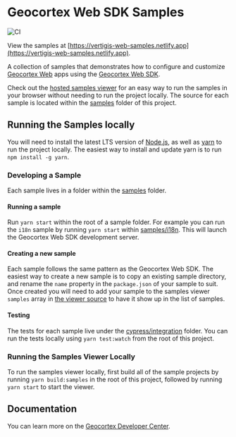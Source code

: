 # Geocortex Web SDK Samples

![CI](https://github.com/geocortex/vertigis-web-samples/workflows/CI/badge.svg)

View the samples at [https://vertigis-web-samples.netlify.app](https://vertigis-web-samples.netlify.app).

A collection of samples that demonstrates how to configure and customize [Geocortex Web](https://www.geocortex.com/products/gxw/) apps using the [Geocortex Web SDK](https://developers.geocortex.com/docs/web/sdk-overview).

Check out the [hosted samples viewer](https://vertigis-web-samples.netlify.app/) for an easy way to run the samples in your browser without needing to run the project locally. The source for each sample is located within the [samples](samples) folder of this project.

## Running the Samples locally

You will need to install the latest LTS version of [Node.js](https://nodejs.org/), as well as [yarn](https://yarnpkg.com/) to run the project locally. The easiest way to install and update yarn is to run `npm install -g yarn`.

### Developing a Sample

Each sample lives in a folder within the [samples](samples) folder.

#### Running a sample

Run `yarn start` within the root of a sample folder. For example you can run the `i18n` sample by running `yarn start` within [samples/i18n](samples/i18n). This will launch the Geocortex Web SDK development server.

#### Creating a new sample

Each sample follows the same pattern as the Geocortex Web SDK. The easiest way to create a new sample is to copy an existing sample directory, and rename the `name` property in the `package.json` of your sample to suit. Once created you will need to add your sample to the samples viewer `samples` array in [the viewer source](viewer/src/App.tsx) to have it show up in the list of samples.

#### Testing

The tests for each sample live under the [cypress/integration](cypress/integration) folder. You can run the tests locally using `yarn test:watch` from the root of this project.

### Running the Samples Viewer Locally

To run the samples viewer locally, first build all of the sample projects by running `yarn build:samples` in the root of this project, followed by running `yarn start` to start the viewer.

## Documentation

You can learn more on the [Geocortex Developer Center](https://developers.geocortex.com/docs/web/overview).
